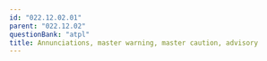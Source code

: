 ```yaml
---
id: "022.12.02.01"
parent: "022.12.02"
questionBank: "atpl"
title: Annunciations, master warning, master caution, advisory
---
```

